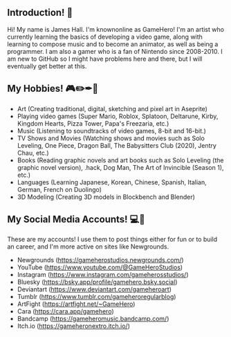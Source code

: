 ## Introduction! 👋

Hi! My name is James Hall. I'm knownonline as GameHero!
I'm an artist who currently learning the basics of developing a video game, along with learning to compose music and to become an animator, as well as being a programmer.
I am also a gamer who is a fan of Nintendo since 2008-2010.
I am new to GitHub so I might have problems here and there, but I will eventually get better at this.
## My Hobbies! 🎮✏️✒📓

* Art (Creating traditional, digital, sketching and pixel art in Aseprite)
* Playing video games (Super Mario, Roblox, Splatoon, Deltarune, Kirby, Kingdom Hearts, Pizza Tower, Papa's Freezaria, etc.)
* Music (Listening to soundtracks of video games, 8-bit and 16-bit.)
* TV Shows and Movies (Watching shows and movies such as Solo Leveling, One Piece, Dragon Ball, The Babysitters Club (2020), Jentry Chau, etc.)
* Books (Reading graphic novels and art books such as Solo Leveling (the graphic novel version), .hack, Dog Man, The Art of Invincible (Season 1), etc.)
* Languages (Learning Japanese, Korean, Chinese, Spanish, Italian, German, French on Duolingo)
* 3D Modeling (Creating 3D models in Blockbench and Blender)
## My Social Media Accounts! 💻📱

These are my accounts! I use them to post things either for fun or to build an career, and I'm more active on sites like Newgrounds.
* Newgrounds (https://gameherostudios.newgrounds.com/)
* YouTube (https://www.youtube.com/@GameHeroStudios)
* Instagram (https://www.instagram.com/gameherosstudios/)
* Bluesky (https://bsky.app/profile/gamehero.bsky.social)
* Deviantart (https://www.deviantart.com/gameheroart)
* Tumblr (https://www.tumblr.com/gameheroregularblog)
* ArtFight (https://artfight.net/~GameHero)
* Cara (https://cara.app/gamehero)
* Bandcamp (https://gameheromusic.bandcamp.com/)
* Itch.io (https://gameheronextro.itch.io/)
